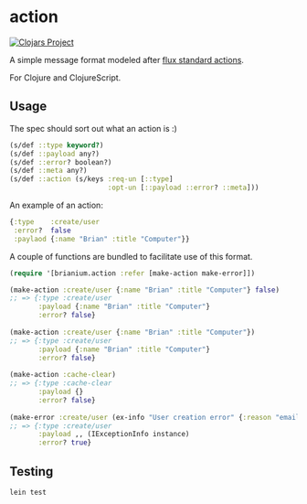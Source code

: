 # action

[![Clojars Project](https://img.shields.io/clojars/v/brianium/action.svg)](https://clojars.org/brianium/action)

A simple message format modeled after [flux standard actions](https://github.com/acdlite/flux-standard-action).

For Clojure and ClojureScript.

## Usage

The spec should sort out what an action is :)

```clojure
(s/def ::type keyword?)
(s/def ::payload any?)
(s/def ::error? boolean?)
(s/def ::meta any?)
(s/def ::action (s/keys :req-un [::type]
                        :opt-un [::payload ::error? ::meta]))
```

An example of an action:

```clojure
{:type    :create/user
 :error?  false
 :paylaod {:name "Brian" :title "Computer"}}
```

A couple of functions are bundled to facilitate use of this format.

```clojure
(require '[brianium.action :refer [make-action make-error]])

(make-action :create/user {:name "Brian" :title "Computer"} false)
;; => {:type :create/user
       :payload {:name "Brian" :title "Computer"}
	   :error? false}
	
(make-action :create/user {:name "Brian" :title "Computer"})
;; => {:type :create/user
       :payload {:name "Brian" :title "Computer"}
	   :error? false}
	   
(make-action :cache-clear)
;; => {:type :cache-clear
       :payload {}
	   :error? false}
	   
(make-error :create/user (ex-info "User creation error" {:reason "email exists"}))
;; => {:type :create/user
       :payload ,, (IExceptionInfo instance)
	   :error? true}
```

## Testing

```
lein test
```
